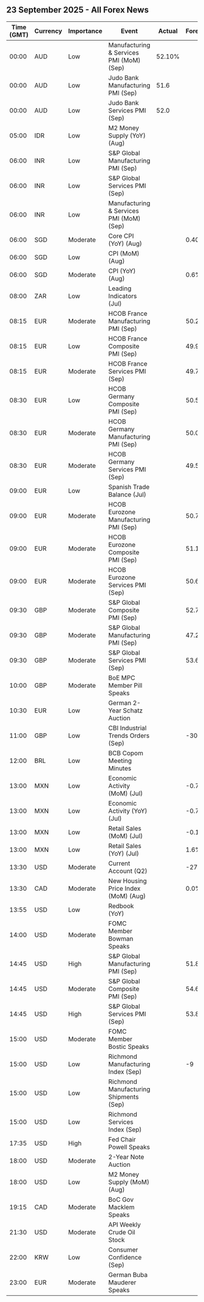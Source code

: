 ## 23 September 2025 - All Forex News

| Time (GMT) | Currency | Importance | Event | Actual | Forecast | Previous |
|------|----------|------------|-------|--------|----------|----------|
| 00:00 | AUD | Low | Manufacturing & Services PMI (MoM) (Sep) | 52.10% |  | 55.50% |
| 00:00 | AUD | Low | Judo Bank Manufacturing PMI (Sep) | 51.6 |  | 53.0 |
| 00:00 | AUD | Low | Judo Bank Services PMI (Sep) | 52.0 |  | 55.8 |
| 05:00 | IDR | Low | M2 Money Supply (YoY) (Aug) |  |  | 6.50% |
| 06:00 | INR | Low | S&P Global Manufacturing PMI (Sep) |  |  | 59.3 |
| 06:00 | INR | Low | S&P Global Services PMI (Sep) |  |  | 62.9 |
| 06:00 | INR | Low | Manufacturing & Services PMI (MoM) (Sep) |  |  | 63.20% |
| 06:00 | SGD | Moderate | Core CPI (YoY) (Aug) |  | 0.40% | 0.50% |
| 06:00 | SGD | Low | CPI (MoM) (Aug) |  |  | -0.50% |
| 06:00 | SGD | Moderate | CPI (YoY) (Aug) |  | 0.6% | 0.6% |
| 08:00 | ZAR | Low | Leading Indicators (Jul) |  |  | 111.70% |
| 08:15 | EUR | Moderate | HCOB France Manufacturing PMI (Sep) |  | 50.2 | 50.4 |
| 08:15 | EUR | Low | HCOB France Composite PMI (Sep) |  | 49.9 | 49.8 |
| 08:15 | EUR | Moderate | HCOB France Services PMI (Sep) |  | 49.7 | 49.8 |
| 08:30 | EUR | Low | HCOB Germany Composite PMI (Sep) |  | 50.5 | 50.5 |
| 08:30 | EUR | Moderate | HCOB Germany Manufacturing PMI (Sep) |  | 50.0 | 49.8 |
| 08:30 | EUR | Moderate | HCOB Germany Services PMI (Sep) |  | 49.5 | 49.3 |
| 09:00 | EUR | Low | Spanish Trade Balance (Jul) |  |  | -3.59B |
| 09:00 | EUR | Moderate | HCOB Eurozone Manufacturing PMI (Sep) |  | 50.7 | 50.7 |
| 09:00 | EUR | Moderate | HCOB Eurozone Composite PMI (Sep) |  | 51.1 | 51.0 |
| 09:00 | EUR | Moderate | HCOB Eurozone Services PMI (Sep) |  | 50.6 | 50.5 |
| 09:30 | GBP | Moderate | S&P Global Composite PMI (Sep) |  | 52.7 | 53.5 |
| 09:30 | GBP | Moderate | S&P Global Manufacturing PMI (Sep) |  | 47.2 | 47.0 |
| 09:30 | GBP | Moderate | S&P Global Services PMI (Sep) |  | 53.6 | 54.2 |
| 10:00 | GBP | Moderate | BoE MPC Member Pill Speaks |  |  |  |
| 10:30 | EUR | Low | German 2-Year Schatz Auction |  |  | 1.960% |
| 11:00 | GBP | Low | CBI Industrial Trends Orders (Sep) |  | -30 | -33 |
| 12:00 | BRL | Low | BCB Copom Meeting Minutes |  |  |  |
| 13:00 | MXN | Low | Economic Activity (MoM) (Jul) |  | -0.70% | 0.20% |
| 13:00 | MXN | Low | Economic Activity (YoY) (Jul) |  | -0.70% | 1.30% |
| 13:00 | MXN | Low | Retail Sales (MoM) (Jul) |  | -0.1% | -0.4% |
| 13:00 | MXN | Low | Retail Sales (YoY) (Jul) |  | 1.6% | 2.5% |
| 13:30 | USD | Moderate | Current Account (Q2) |  | -273.0B | -450.2B |
| 13:30 | CAD | Moderate | New Housing Price Index (MoM) (Aug) |  | 0.0% | -0.1% |
| 13:55 | USD | Low | Redbook (YoY) |  |  | 6.3% |
| 14:00 | USD | Moderate | FOMC Member Bowman Speaks |  |  |  |
| 14:45 | USD | High | S&P Global Manufacturing PMI (Sep) |  | 51.8 | 53.0 |
| 14:45 | USD | Moderate | S&P Global Composite PMI (Sep) |  | 54.6 | 54.6 |
| 14:45 | USD | High | S&P Global Services PMI (Sep) |  | 53.8 | 54.5 |
| 15:00 | USD | Moderate | FOMC Member Bostic Speaks |  |  |  |
| 15:00 | USD | Low | Richmond Manufacturing Index (Sep) |  | -9 | -7 |
| 15:00 | USD | Low | Richmond Manufacturing Shipments (Sep) |  |  | -5 |
| 15:00 | USD | Low | Richmond Services Index (Sep) |  |  | 4 |
| 17:35 | USD | High | Fed Chair Powell Speaks |  |  |  |
| 18:00 | USD | Moderate | 2-Year Note Auction |  |  | 3.641% |
| 18:00 | USD | Low | M2 Money Supply (MoM) (Aug) |  |  | 22.12T |
| 19:15 | CAD | Moderate | BoC Gov Macklem Speaks |  |  |  |
| 21:30 | USD | Moderate | API Weekly Crude Oil Stock |  |  | -3.420M |
| 22:00 | KRW | Low | Consumer Confidence (Sep) |  |  | 111.4 |
| 23:00 | EUR | Moderate | German Buba Mauderer Speaks |  |  |  |
